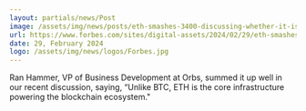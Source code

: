 ```yaml
---
layout: partials/news/Post
image: /assets/img/news/posts/eth-smashes-3400-discussing-whether-it-is-following-or-flipping-btc.jpg
url: https://www.forbes.com/sites/digital-assets/2024/02/29/eth-smashes-3400-discussing-whether-it-is-following-or-flipping-btc/?sh=2e93043c7a61
date: 29, February 2024
logo: /assets/img/news/logos/Forbes.jpg
---
```


Ran Hammer, VP of Business Development at Orbs, summed it up well in our recent discussion, saying, “Unlike BTC, ETH is the core infrastructure powering the blockchain ecosystem."
